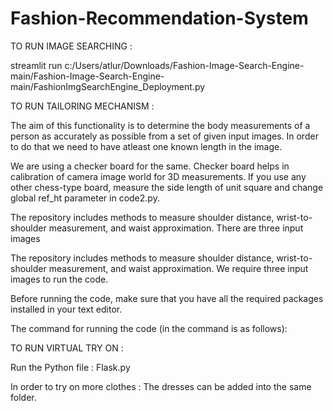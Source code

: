 # Fashion-Recommendation-System
TO RUN IMAGE SEARCHING :

streamlit run c:/Users/atlur/Downloads/Fashion-Image-Search-Engine-main/Fashion-Image-Search-Engine-main/FashionImgSearchEngine_Deployment.py 

TO RUN TAILORING MECHANISM :

The aim of this functionality is to determine the body measurements of a person as accurately as possible from a set of given input images. In order to do that we need to have atleast one known length in the image.

We are using a checker board for the same. Checker board helps in calibration of camera image world for 3D measurements. If you use any other chess-type board, measure the side length of unit square and change global ref_ht parameter in code2.py. 

The repository includes methods to measure shoulder distance, wrist-to-shoulder measurement, and waist approximation. There are three input images

The repository includes methods to measure shoulder distance, wrist-to-shoulder measurement, and waist approximation. We require three input images to run the code.

Before running the code, make sure that you have all the required packages installed in your text editor.

The command for running the code (in the command is as follows):


TO RUN VIRTUAL TRY ON :

Run the Python file : Flask.py

In order to try on more clothes : The dresses can be added into the same folder.
